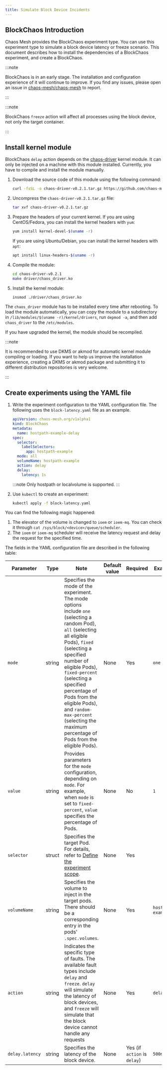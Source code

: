```yaml
---
title: Simulate Block Device Incidents
---
```


## BlockChaos Introduction

Chaos Mesh provides the BlockChaos experiment type. You can use this experiment type to simulate a block device latency or freeze scenario. This document describes how to install the dependencies of a BlockChaos experiment, and create a BlockChaos.

:::note

BlockChaos is in an early stage. The installation and configuration experience of it will continue to improve. If you find any issues, please open an issue in [chaos-mesh/chaos-mesh](https://github.com/chaos-mesh/chaos-mesh) to report.

:::

:::note

BlockChaos `freeze` action will affect all processes using the block device, not only the target container.

:::

## Install kernel module

BlockChaos `delay` action depends on the [chaos-driver](https://github.com/chaos-mesh/chaos-driver) kernel module. It can only be injected on a machine with this module installed. Currently, you have to compile and install the module manually.

1. Download the source code of this module using the following command:

   ```bash
   curl -fsSL -o chaos-driver-v0.2.1.tar.gz https://github.com/chaos-mesh/chaos-driver/archive/refs/tags/v0.2.1.tar.gz
   ```

2. Uncompress the `chaos-driver-v0.2.1.tar.gz` file:

   ```bash
   tar xvf chaos-driver-v0.2.1.tar.gz
   ```

3. Prepare the headers of your current kernel. If you are using CentOS/Fedora, you can install the kernel headers with `yum`:

   ```bash
   yum install kernel-devel-$(uname -r)
   ```

   If you are using Ubuntu/Debian, you can install the kernel headers with `apt`:

   ```bash
   apt install linux-headers-$(uname -r)
   ```

4. Compile the module:

   ```bash
   cd chaos-driver-v0.2.1
   make driver/chaos_driver.ko
   ```

5. Install the kernel module:

   ```bash
   insmod ./driver/chaos_driver.ko
   ```

The `chaos_driver` module has to be installed every time after rebooting. To load the module automatically, you can copy the module to a subdirectory in `/lib/modules/$(uname -r)/kernel/drivers`, run `depmod -a`, and then add `chaos_driver` to the `/etc/modules`.

If you have upgraded the kernel, the module should be recompiled.

:::note

It is recommended to use DKMS or akmod for automatic kernel module compiling or loading. If you want to help us improve the installation experience, creating a DKMS or akmod package and submitting it to different distribution repositories is very welcome.

:::

## Create experiments using the YAML file

1. Write the experiment configuration to the YAML configuration file. The following uses the `block-latency.yaml` file as an example.

   ```yaml
   apiVersion: chaos-mesh.org/v1alpha1
   kind: BlockChaos
   metadata:
     name: hostpath-example-delay
   spec:
     selector:
       labelSelectors:
         app: hostpath-example
     mode: all
     volumeName: hostpath-example
     action: delay
     delay:
       latency: 1s
   ```

   :::note Only hostpath or localvolume is supported. :::

2. Use `kubectl` to create an experiment:

   ```bash
   kubectl apply -f block-latency.yaml
   ```

You can find the following magic happened:

1. The elevator of the volume is changed to `ioem` or `ioem-mq`. You can check it through `cat /sys/block/<device>/queue/scheduler`.
2. The `ioem` or `ioem-mq` scheduler will receive the latency request and delay the request for the specified time.

The fields in the YAML configuration file are described in the following table:

| Parameter | Type | Note | Default value | Required | Example |
| --- | --- | --- | --- | --- | --- |
| `mode` | string | Specifies the mode of the experiment. The mode options include `one` (selecting a random Pod), `all` (selecting all eligible Pods), `fixed` (selecting a specified number of eligible Pods), `fixed-percent` (selecting a specified percentage of Pods from the eligible Pods), and `random-max-percent` (selecting the maximum percentage of Pods from the eligible Pods). | None | Yes | `one` |
| `value` | string | Provides parameters for the `mode` configuration, depending on `mode`. For example, when `mode` is set to `fixed-percent`, `value` specifies the percentage of Pods. | None | No | `1` |
| `selector` | struct | Specifies the target Pod. For details, refer to [Define the experiment scope](./define-chaos-experiment-scope.md). | None | Yes |  |
| `volumeName` | string | Specifies the volume to inject in the target pods. There should be a corresponding entry in the pods' `.spec.volumes`. | None | Yes | `hostpath-example` |
| `action` | string | Indicates the specific type of faults. The available fault types include `delay` and `freeze`. `delay` will simulate the latency of block devices, and `freeze` will simulate that the block device cannot handle any requests | None | Yes | `delay` |
| `delay.latency` | string | Specifies the latency of the block device. | None | Yes (if `action` is `delay`) | `500ms` |
